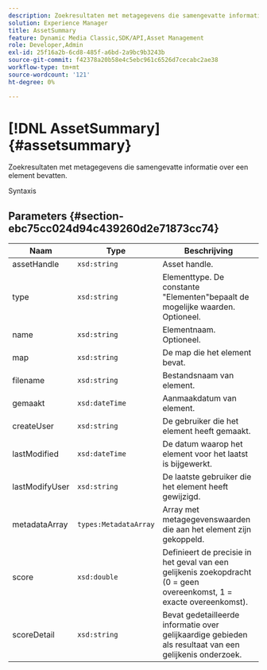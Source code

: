 ```yaml
---
description: Zoekresultaten met metagegevens die samengevatte informatie over een element bevatten.
solution: Experience Manager
title: AssetSummary
feature: Dynamic Media Classic,SDK/API,Asset Management
role: Developer,Admin
exl-id: 25f16a2b-6cd8-485f-a6bd-2a9bc9b3243b
source-git-commit: f42378a20b58e4c5ebc961c6526d7cecabc2ae38
workflow-type: tm+mt
source-wordcount: '121'
ht-degree: 0%

---
```


# [!DNL AssetSummary]{#assetsummary}

Zoekresultaten met metagegevens die samengevatte informatie over een element bevatten.

Syntaxis

## Parameters {#section-ebc75cc024d94c439260d2e71873cc74}

| Naam | Type | Beschrijving |
|---|---|---|
| assetHandle | `xsd:string` | Asset handle. |
| type | `xsd:string` | Elementtype. De constante &quot;Elementen&quot;bepaalt de mogelijke waarden. Optioneel. |
| name | `xsd:string` | Elementnaam. Optioneel. |
| map | `xsd:string` | De map die het element bevat. |
| filename | `xsd:string` | Bestandsnaam van element. |
| gemaakt | `xsd:dateTime` | Aanmaakdatum van element. |
| createUser | `xsd:string` | De gebruiker die het element heeft gemaakt. |
| lastModified | `xsd:dateTime` | De datum waarop het element voor het laatst is bijgewerkt. |
| lastModifyUser | `xsd:string` | De laatste gebruiker die het element heeft gewijzigd. |
| metadataArray | `types:MetadataArray` | Array met metagegevenswaarden die aan het element zijn gekoppeld. |
| score | `xsd:double` | Definieert de precisie in het geval van een gelijkenis zoekopdracht (0 = geen overeenkomst, 1 = exacte overeenkomst). |
| scoreDetail | `xsd:string` | Bevat gedetailleerde informatie over gelijkaardige gebieden als resultaat van een gelijkenis onderzoek. |
